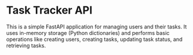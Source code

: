 #  Task Tracker API
This is a simple FastAPI application for managing users and their tasks. It uses in-memory storage (Python dictionaries) and performs basic operations like creating users, creating tasks, updating task status, and retrieving tasks.
